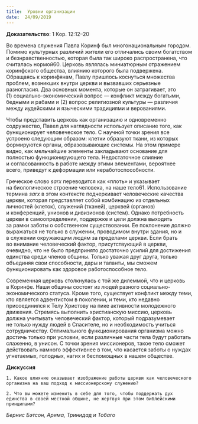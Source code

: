 ```yaml
---
title:  Уровни организации
date:  24/09/2019
---
```


**Доказательство**: 1 Кор. 12:12–20

Во времена служения Павла Коринф был многонациональным городом. Помимо культурных различий жители его отличались своим богатством и безнравственностью, которая была так широко распространена, что считалась нормой60. Церковь являлась миниатюрным отражением коринфского общества, влиянию которого была подвержена. Обращаясь к коринфянам, Павлу пришлось коснуться множества проблем, возникших внутри церкви и вызвавших серьезные разногласия. Два основных момента, которые он затрагивает, это (1) социально-экономический вопрос — конфликт между богатыми, бедными и рабами и (2) вопрос религиозной культуры — различия между иудейскими и языческими традициями и верованиями.

Чтобы представить церковь как организацию и одновременно содружество, Павел для наглядности использует описание того, как функционирует человеческое тело. С научной точки зрения все устроено следующим образом: клетки образуют ткани, из которых формируются органы, образовывающие системы. На этом примере видно, как мельчайшие элементы закладывают основание для полностью функционирующего тела. Недостаточное слияние и согласованность в работе между этими элементами, вероятнее всего, приведут к деформации или неработоспособности.

Греческое слово _sarx_ переводится как «плоть» и указывает на биологическое строение человека, на наше тело61. Использование термина _sarx_ в этом контексте подчеркивает человеческие качества церкви, которая представляет собой комбинацию из отдельных личностей (клеток), служений (тканей), церквей (органов) и конференций, унионов и дивизионов (систем). Однако потребность церкви в самоопределении, поддержке и цели должна выходить за рамки заботы о собственном существовании. Ее поклонение должно выражаться не только в служении, проводимом внутри здания, но и в служении окружающим людям за пределами церкви. Если брать во внимание человеческий фактор, присутствующий в церкви, очевидно, что не было предпринято достаточно усилий для достижения единства среди членов общины. Только уважая друг друга, только объединяя свои способности, дары и таланты, мы сможем функционировать как здоровое работоспособное тело.

Современная церковь столкнулась с той же дилеммой, что и церковь в Коринфе. Наши общины состоят из людей разного социально-экономического статуса. Кроме того, существует конфликт между теми, кто является адвентистом в поколении, и теми, кто недавно присоединился к Телу Христову на пике активности молодежного движения. Стремясь выполнить христианскую миссию, церковь должна учитывать человеческий фактор, который подразумевает не только нужду людей в Спасителе, но и необходимость учиться сотрудничеству. Оптимального функционирования организма можно достичь только при условии, если различные части тела будут работать слаженно, в унисон. С точки зрения миссионеров, такое тело сможет действовать намного эффективнее в том, что касается заботы о нуждах угнетаемых, голодных, нагих и беспомощных в нашем обществе.

**Дискуссия**

`1.	Какое влияние оказывает изображение работы церкви как человеческого организма на ваш подход к миссионерскому служению?`

`2.	Что вы можете изменить в себе для того, чтобы поддержать дух единства в своей местной общине, не жертвуя при этом библейскими принципами?`

_Бернис Бэтсон, Арима, Тринидад и Тобаго_